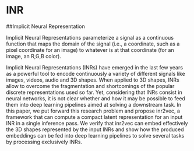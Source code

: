 # INR
##Implicit Neural Representation

Implicit Neural Representations parameterize a signal as a continuous function that maps the domain of the signal (i.e., a coordinate, such as a pixel coordinate for an image) to whatever is at that coordinate (for an image, an R,G,B color).

Implicit Neural Representations (INRs) have emerged in the last few years as a powerful tool to encode continuously a variety of different signals like images, videos, audio and 3D shapes. When applied to 3D shapes, INRs allow to overcome the fragmentation and shortcomings of the popular discrete representations used so far. Yet, considering that INRs consist in neural networks, it is not clear whether and how it may be possible to feed them into deep learning pipelines aimed at solving a downstream task. In this paper, we put forward this research problem and propose inr2vec, a framework that can compute a compact latent representation for an input INR in a single inference pass. We verify that inr2vec can embed effectively the 3D shapes represented by the input INRs and show how the produced embeddings can be fed into deep learning pipelines to solve several tasks by processing exclusively INRs.
